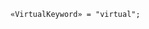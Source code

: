 <!-- This file is generated automatically by infrastructure scripts. Please don't edit by hand. -->

<!-- markdownlint-disable first-line-h1 -->

```{ .ebnf .slang-ebnf #VirtualKeyword }
«VirtualKeyword» = "virtual";
```
